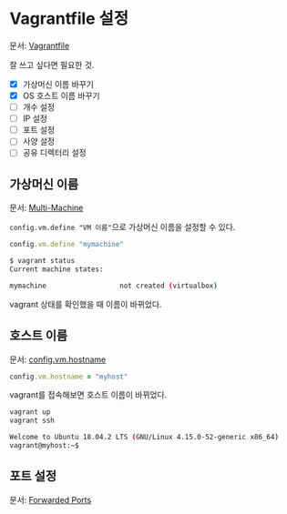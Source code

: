 # Vagrantfile 설정

문서: [Vagrantfile](https://www.vagrantup.com/docs/vagrantfile/)

잘 쓰고 싶다면 필요한 것.

- [x] 가상머신 이름 바꾸기
- [x] OS 호스트 이름 바꾸기
- [ ] 개수 설정
- [ ] IP 설정
- [ ] 포트 설정
- [ ] 사양 설정
- [ ] 공유 디렉터리 설정

## 가상머신 이름

문서: [Multi-Machine](https://www.vagrantup.com/docs/multi-machine/)

`config.vm.define "VM 이름"`으로 가상머신 이름을 설정할 수 있다.

```ruby
config.vm.define "mymachine"
```

```bash
$ vagrant status
Current machine states:

mymachine                  not created (virtualbox)
```

vagrant 상태를 확인했을 때 이름이 바뀌었다.

## 호스트 이름

문서: [config.vm.hostname](https://www.vagrantup.com/docs/vagrantfile/machine_settings.html#config-vm-hostname)

```ruby
config.vm.hostname = "myhost"
```

vagrant를 접속해보면 호스트 이름이 바뀌었다.

```bash
vagrant up
vagrant ssh

Welcome to Ubuntu 18.04.2 LTS (GNU/Linux 4.15.0-52-generic x86_64)
vagrant@myhost:~$
```

## 포트 설정

문서: [Forwarded Ports](https://www.vagrantup.com/docs/networking/forwarded_ports.html)
